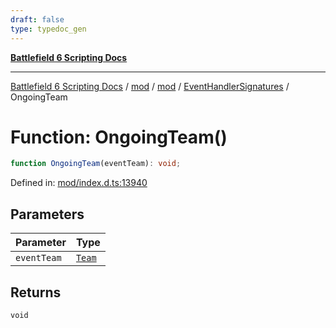 ```yaml
---
draft: false
type: typedoc_gen
---
```


[**Battlefield 6 Scripting Docs**](../../../../_index.md)

***

[Battlefield 6 Scripting Docs](../../../../_index.md) / [mod](../../../_index.md) / [mod](../../_index.md) / [EventHandlerSignatures](../_index.md) / OngoingTeam

# Function: OngoingTeam()

```ts
function OngoingTeam(eventTeam): void;
```

Defined in: [mod/index.d.ts:13940](https://github.com/battlefield-portal-community/portal-docs/blob/6d87e21c5922a3efb03c634dbe98e5fe6e797672/generators/santiago/mod/index.d.ts#L13940)

## Parameters

| Parameter | Type |
| ------ | ------ |
| `eventTeam` | [`Team`](../../Team/_index.md) |

## Returns

`void`
